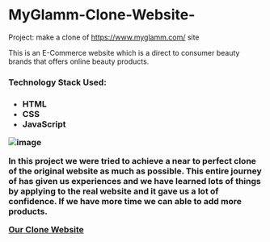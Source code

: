 # MyGlamm-Clone-Website-

Project: make a clone of https://www.myglamm.com/ site

This is an E-Commerce website which is a direct to consumer beauty brands that offers online beauty products.

<h3>Technology Stack Used:<h3> 
  <ul>
    <li>HTML</li>
    <li>CSS</li>
    <li>JavaScript</li>
  </ul>
  
  ![image](https://user-images.githubusercontent.com/99639007/171352748-68c11c1f-3e1d-452d-8e24-ae033e211080.png)

In this project we were tried to achieve a near to perfect clone of the original website as much as possible. This entire journey of has given us experiences and we have learned lots of things by applying to the real website and it gave us a lot of confidence. If we have more time we can able to add more products.
 
<a href="https://taupe-alfajores-6c25cc.netlify.app/" alt="_blank">Our Clone Website</a>
